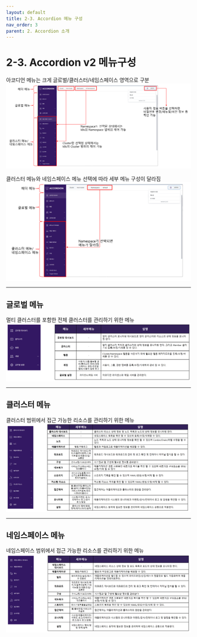 ```yaml
---
layout: default
title: 2-3. Accordion 메뉴 구성
nav_order: 3
parent: 2. Accordion 소개
---
```


# 2-3. Accordion v2 메뉴구성

아코디언 메뉴는 크게 글로벌/클러스터/네임스페이스 영역으로 구분
![acc-navi-1.png](/assets/images/accordion/acc-navi-1.png)

클러스터 메뉴와 네임스페이스 메뉴 선택에 따라 세부 메뉴 구성이 달라짐
![acc-navi-2.png](/assets/images/accordion/acc-navi-2.png)


---

## 글로벌 메뉴
멀티 클러스터를 포함한 전체 클러스터를 관리하기 위한 메뉴
![acc-navi-3.png](/assets/images/accordion/acc-navi-3.png)

---

## 클러스터 메뉴
클러스터 범위에서 접근 가능한 리소스를 관리하기 위한 메뉴
![acc-navi-4.png](/assets/images/accordion/acc-navi-4.png)


---

## 네임스페이스 메뉴
네임스페이스 범위에서 접근 가능한 리소스를 관리하기 위한 메뉴
![acc-navi-5.png](/assets/images/accordion/acc-navi-5.png)
